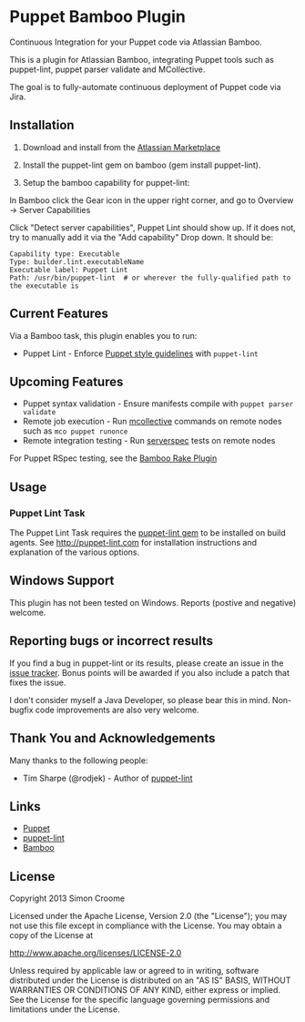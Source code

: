# Puppet Bamboo Plugin

Continuous Integration for your Puppet code via Atlassian Bamboo.

This is a plugin for Atlassian Bamboo, integrating Puppet tools such as 
puppet-lint, puppet parser validate and MCollective.  

The goal is to fully-automate continuous deployment of Puppet code via Jira.

## Installation

1. Download and install from the [Atlassian Marketplace](https://marketplace.atlassian.com/plugins/org.croome.bamboo.plugins.bamboo-puppet-plugin)

2. Install the puppet-lint gem on bamboo (gem install puppet-lint).

3. Setup the bamboo capability for puppet-lint:

In Bamboo click the Gear icon in the upper right corner, and go to Overview -> Server Capabilities

Click "Detect server capabilities", Puppet Lint should show up. If it does not, try to manually add it via the "Add capability" Drop down. It should be:

    Capability type: Executable
    Type: builder.lint.executableName
    Executable label: Puppet Lint
    Path: /usr/bin/puppet-lint  # or wherever the fully-qualified path to the executable is

## Current Features
Via a Bamboo task, this plugin enables you to run:
* Puppet Lint - Enforce [Puppet style guidelines](http://docs.puppetlabs.com/guides/style_guide.html) 
with `puppet-lint`

## Upcoming Features
* Puppet syntax validation - Ensure manifests compile with `puppet parser validate`
* Remote job execution - Run [mcollective](http://puppetlabs.com/mcollective) 
commands on remote nodes such as `mco puppet runonce`
* Remote integration testing - Run [serverspec](http://serverspec.org/) tests on remote nodes

For Puppet RSpec testing, see the 
[Bamboo Rake Plugin](https://marketplace.atlassian.com/plugins/au.id.wolfe.bamboo.rake-bamboo-plugin)

## Usage

### Puppet Lint Task
The Puppet Lint Task requires the [puppet-lint gem](http://rubygems.org/gems/puppet-lint) 
to be installed on build agents.  See http://puppet-lint.com for installation instructions 
and explanation of the various options.

## Windows Support

This plugin has not been tested on Windows.  Reports (postive and negative) welcome.

## Reporting bugs or incorrect results

If you find a bug in puppet-lint or its results, please create an issue in the
[issue tracker](https://github.com/croomes/bamboo-puppet-plugin/issues/).  Bonus
points will be awarded if you also include a patch that fixes the issue.

I don't consider myself a Java Developer, so please bear this in mind.  Non-bugfix 
code improvements are also very welcome.

## Thank You and Acknowledgements

Many thanks to the following people:

 * Tim Sharpe (@rodjek) - Author of [puppet-lint](http://puppet-lint.com/)

## Links

* [Puppet](http://puppetlabs.com/puppet)
* [puppet-lint](http://puppet-lint.com)
* [Bamboo](http://www.atlassian.com/software/bamboo/overview)

## License

Copyright 2013 Simon Croome

Licensed under the Apache License, Version 2.0 (the "License");
you may not use this file except in compliance with the License.
You may obtain a copy of the License at

  http://www.apache.org/licenses/LICENSE-2.0

Unless required by applicable law or agreed to in writing, software
distributed under the License is distributed on an "AS IS" BASIS,
WITHOUT WARRANTIES OR CONDITIONS OF ANY KIND, either express or implied.
See the License for the specific language governing permissions and
limitations under the License.
